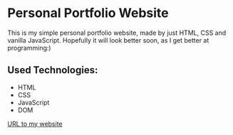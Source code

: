 # Personal Portfolio Website
This is my simple personal portfolio website, made by just HTML, CSS and vanilla JavaScript. Hopefully it will look better soon, as I get better at programming:)
## Used Technologies:
* HTML
* CSS
* JavaScript
* DOM

[URL to my website](http://beyer96.ninja)
